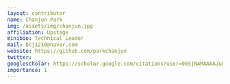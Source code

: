 ```yaml
---
layout: contributor
name: Chanjun Park
img: /assets/img/chanjun.jpg
affiliation: Upstage
minibio: Technical Leader
mail: bcj1210@naver.com
website: https://github.com/parkchanjun
twitter: 
googlescholar: https://scholar.google.com/citations?user=085jNAMAAAAJ&hl=en
importance: 1
---
```


